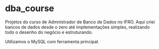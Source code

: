 # dba_course
 Projetos do curso de Admnistrador de Banco de Dados no IFRO. 
 Aqui criei bancos de dados desde o zero até implementações simples, realizando todo o desenho do negócio e estruturando.
 
 Utilizamos o MySQL com ferramenta principal.
